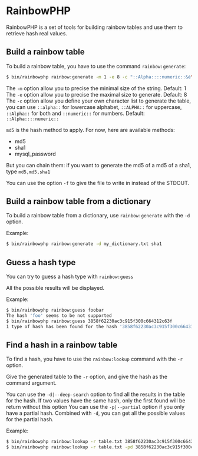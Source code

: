 RainbowPHP
===

RainbowPHP is a set of tools for building rainbow tables and use them to retrieve hash real values.

Build a rainbow table
---

To build a rainbow table, you have to use the command ```rainbow:generate```:

```sh
$ bin/rainbowphp rainbow:generate -m 1 -e 8 -c "::Alpha::::numeric::&é\"'\(-è_çà\)=$ù\*\!\:\;\,\<\>\\" md5
```

The ```-m``` option allow you to precise the minimal size of the string. Default: 1
The ```-e``` option allow you to precise the maximal size to generate. Default: 8
The ```-c``` option allow you define your own character list to generate the table, you can use ```::alpha::``` for lowercase alphabet,
```::ALPHA::``` for uppercase, ```::Alpha::``` for both and ```::numeric::``` for numbers. Default: ```::Alpha::::numeric::```

```md5``` is the hash method to apply.
For now, here are available methods:
- md5
- sha1
- mysql_password

But you can chain them: if you want to generate the md5 of a md5 of a sha1, type ```md5,md5,sha1```

You can use the option ```-f``` to give the file to write in instead of the STDOUT.

Build a rainbow table from a dictionary
---

To build a rainbow table from a dictionary, use ```rainbow:generate``` with the ```-d``` option.

Example:

```sh
$ bin/rainbowphp rainbow:generate -d my_dictionary.txt sha1
```

Guess a hash type
---

You can try to guess a hash type with ```rainbow:guess```

All the possible results will be displayed.

Example:

```sh
$ bin/rainbowphp rainbow:guess foobar
The hash 'foo' seems to be not supported
$ bin/rainbowphp rainbow:guess 3858f62230ac3c915f300c664312c63f
1 type of hash has been found for the hash '3858f62230ac3c915f300c664312c63f': md5
```

Find a hash in a rainbow table
---

To find a hash, you have to use the ```rainbow:lookup``` command with the ```-r``` option.

Give the generated table to the ```-r``` option, and give the hash as the command argument.

You can use the ```-d|--deep-search``` option to find all the results in the table for the hash. If two values have the same hash, only the first found will be return without this option
You can use the ```-p|--partial``` option if you only have a partial hash. Combined with ```-d```, you can get all the possible values for the partial hash.

Example:

```sh
$ bin/rainbowphp rainbow:lookup -r table.txt 3858f62230ac3c915f300c664312c63f
$ bin/rainbowphp rainbow:lookup -r table.txt -pd 3858f62230ac3c915f300c664312c
```